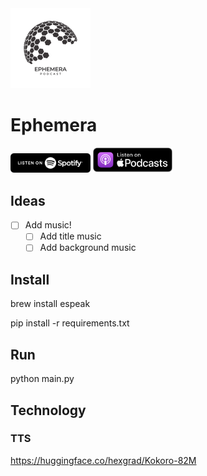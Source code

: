 <img src="assets/logo.png" width="128">

# Ephemera
<a href="https://open.spotify.com/show/0VnNk67vAT3eajVY5kuQRy?si=3l6aQPy8QMS6mQPutHhfRQ" target="_blank"><img src="assets/spotify.png" width="128"></a>
<a href="https://podcasts.apple.com/us/podcast/ephemera/id1792402266" target="_blank"><img src="assets/apple.png" width="128"></a>

## Ideas
- [ ] Add music!
    - [ ] Add title music
    - [ ] Add background music

## Install
brew install espeak

pip install -r requirements.txt

## Run
python main.py

## Technology
### TTS
https://huggingface.co/hexgrad/Kokoro-82M
